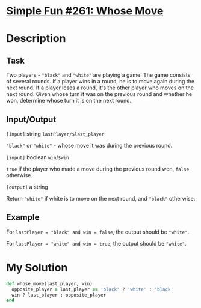 # [Simple Fun #261: Whose Move](https://www.codewars.com/kata/59126992f9f87fd31600009b)

# Description
## Task
Two players - `"black"` and `"white"` are playing a game. The game consists of several rounds. If a player wins in a 
round, he is to move again during the next round. If a player loses a round, it's the other player who moves on the next
round. Given whose turn it was on the previous round and whether he won, determine whose turn it is on the next round.

## Input/Output
`[input]` string `lastPlayer/$last_player`

`"black"` or `"white"` - whose move it was during the previous round.

`[input]` boolean `win`/`$win`

`true` if the player who made a move during the previous round won, `false` otherwise.

`[output]` a string

Return `"white"` if white is to move on the next round, and `"black"` otherwise.

## Example
For `lastPlayer = "black" and win = false`, the output should be `"white"`.

For `lastPlayer = "white" and win = true`, the output should be `"white"`.

# My Solution
```ruby
def whose_move(last_player, win)
  opposite_player = last_player == 'black' ? 'white' : 'black'
  win ? last_player : opposite_player
end
```
